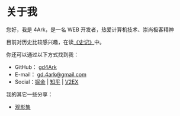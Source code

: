 # 关于我

您好，我是 4Ark，是一名 WEB 开发者，热爱计算机技术、崇尚极客精神

目前对历史比较感兴趣，在读[《史记》](https://ctext.org/shiji/zhs?en=on)中。

你还可以通过以下方式找到我：

- GitHub： [gd4Ark](https://github.com/gd4Ark)
- E-mail： gd.4ark@gmail.com
- Social：[掘金](https://juejin.im/user/5a4f6e2c6fb9a01cb508a127) | [知乎](https://www.zhihu.com/people/cai-hong-hui-2/activities) | [V2EX](https://www.v2ex.com/member/4ark)

我的其它一些分享：

- [观影集](https://4ark.notion.site/4b4180c7bf3249c2b47bc9127150b240?v=3df58ff87655451c9873a8aadd9a72db)
